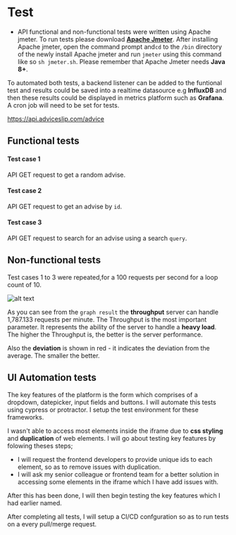 # Test

* API functional and non-functional tests were written using Apache jmeter. To run tests please download **[Apache Jmeter](https://jmeter.apache.org/download_jmeter.cgi)**.  After installing Apache jmeter, open the command prompt and`cd` to the `/bin` directory of the newly install Apache jmeter and run `jmeter` using this command like so `sh jmeter.sh`. 
Please remember that Apache Jmeter needs **Java 8+**. 

To automated both tests, a backend listener can be added to the funtional test and results could be saved into a realtime datasource e.g **InfluxDB** and then these results could be displayed in metrics platform such as **Grafana**. A cron job will need to be set for tests.

https://api.adviceslip.com/advice
## Functional tests
#### Test case 1
API GET request to get a random advise.

#### Test case 2
API GET request to get an advise by `id`.

#### Test case 3
API GET request to search for an advise using a search `query`.

## Non-functional tests
Test cases 1 to 3 were repeated,for a 100 requests per second for a loop count of 10. 

![alt text](https://github.com/ManuBoca92/Test/blob/master/API_tests/Screenshot%202019-09-20%20at%2021.27.02.png)

As you can see from the `graph result` the **throughput** server can handle 1,787.133 requests per minute. The Throughput is the most important parameter. It represents the ability of the server to handle a **heavy load**.  The higher the Throughput is, the better is the server performance.

Also the **deviation** is shown in red - it indicates the deviation from the average. The smaller the better.


## UI Automation tests
The key features of the platform is the form which comprises of a dropdown, datepicker, input fields and buttons. I will automate this tests using cypress or protractor. I setup the test environment for these frameworks.

I wasn't able to access most elements inside the iframe due to **css styling** and **duplication** of web elements. I will go about testing key features by folowing theses steps;
* I will request the frontend developers to provide unique ids to each element, so as to remove issues with duplication. 
* I will ask my senior colleague or frontend team for a better solution in accessing some elements in the iframe which I have add issues with.

After this has been done, I will then begin testing the key features which I had earlier named. 

After completing all tests, I will setup a CI/CD confguration so as to run tests on a every pull/merge request.
